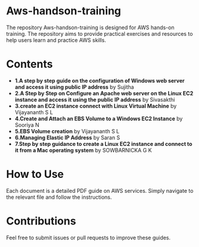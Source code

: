 # Aws-handson-training
The repository Aws-handson-training is designed for AWS hands-on training. The repository aims to provide practical exercises and resources to help users learn and practice AWS skills.

# Contents
- **1.A step by step guide on the configuration of Windows web server and access it using public IP address** by Sujitha
- **2.A Step by Step on Configure an Apache web server on the Linux EC2 instance and access it using the public IP address** by  Sivasakthi
- **3.create an EC2 instance connect with Linux Virtual Machine** by Vijayananth S L
- **4.Create and Attach an EBS Volume to a Windows EC2 Instance** by Sooriya N
- **5.EBS Volume creation** by Vijayananth S L
- **6.Managing Elastic IP Address** by Saran S
- **7.Step by step guidance to create a Linux EC2 instance and connect to it from a Mac operating system** by SOWBARNICKA G K

# How to Use
Each document is a detailed PDF guide on AWS services. Simply navigate to the relevant file and follow the instructions.

# Contributions
Feel free to submit issues or pull requests to improve these guides.
